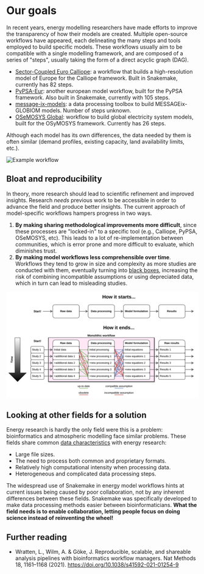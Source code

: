 # Our goals

In recent years, energy modelling researchers have made efforts to improve the transparency of how their models are created.
Multiple open-source workflows have appeared, each delineating the many steps and tools employed to build specific models. These workflows usually aim to be compatible with a single modelling framework, and are composed of a series of "steps", usually taking the form of a direct acyclic graph (DAG).

- [Sector-Coupled Euro Calliope](https://github.com/calliope-project/sector-coupled-euro-calliope): a workflow that builds a high-resolution model of Europe for the Calliope framework. Built in Snakemake, currently has 82 steps.
- [PyPSA-Eur](https://github.com/PyPSA/pypsa-eur/tree/master): another european model workflow, built for the PyPSA framework. Also built in Snakemake, currently with 105 steps.
- [message-ix-models](https://docs.messageix.org/projects/models/en/latest/): a data processing toolbox to build MESSAGEix-GLOBIOM models. Number of steps unknown.
- [OSeMOSYS Global](https://github.com/OSeMOSYS/osemosys_global): workflow to build global electricity system models, built for the OSyMOSYS framework. Currently has 26 steps.

Although each model has its own differences, the data needed by them is often similar (demand profiles, existing capacity, land availability limits, etc.).

![Example workflow](https://raw.githubusercontent.com/calliope-project/sector-coupled-euro-calliope/main/rulegraph.png)

## Bloat and reproducibility

In theory, more research should lead to scientific refinement and improved insights.
Research _needs_ previous work to be accessible in order to advance the field and produce better insights.
The current approach of model-specific workflows hampers progress in two ways.

1. **By making sharing methodological improvements more difficult**, since these processes are "locked-in" to a specific tool (e.g., Calliope, PyPSA, OSeMOSYS, etc). This leads to a lot of re-implementation between communities, which is error prone and more difficult to evaluate, which diminishes trust.
2. **By making model workflows less comprehensible over time**. Workflows they tend to grow in size and complexity as more studies are conducted with them, eventually turning into [black boxes](https://doi.org/10.1088/2516-1083/ad371e), increasing the risk of combining incompatible assumptions or using depreciated data, which in turn can lead to misleading studies.

![Bloat example](images/bloat-growth-problem.png)

## Looking at other fields for a solution

Energy research is hardly the only field were this is a problem: bioinformatics and atmospheric modelling face similar problems.
These fields share common [data characteristics](https://www.bsiranosian.com/bioinformatics/why-are-bioinformatics-workflows-different/) with energy research:

- Large file sizes.
- The need to process both common and proprietary formats.
- Relatively high computational intensity when processing data.
- Heterogeneous and complicated data processing steps.

The widespread use of Snakemake in energy model workflows hints at current issues being caused by poor collaboration, not by any inherent differences between these fields.
Snakemake was specifically developed to make data processing methods easier between bioinformaticians.
**What the field needs is to enable collaboration, letting people focus on doing science instead of reinventing the wheel!**

## Further reading

- Wratten, L., Wilm, A. & Göke, J. Reproducible, scalable, and shareable analysis pipelines with bioinformatics workflow managers. Nat Methods 18, 1161–1168 (2021). https://doi.org/10.1038/s41592-021-01254-9

